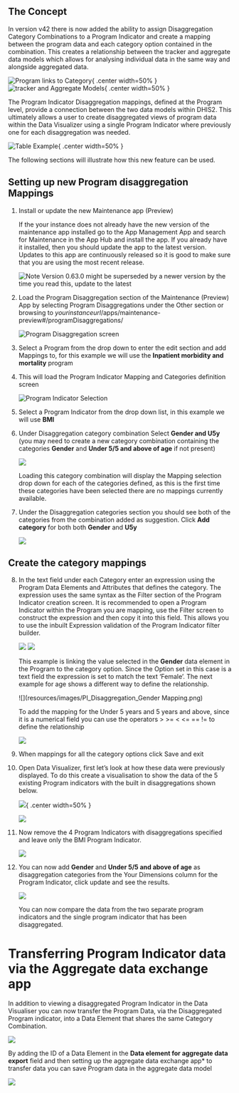 
## The Concept

In version v42 there is now added the ability to assign Disaggregation Category Combinations to a Program Indicator and create a mapping between the program data and each category option contained in the combination. This creates a relationship between the tracker and aggregate data models which allows for analysing individual data in the same way and alongside aggregated data.

![Program links to Category](resources/images/Program_to_category.png){ .center width=50% }
![tracker and Aggregate Models](resources/images/Tracker_to_aggregate_model.png){ .center width=50% }

The Program Indicator Disaggregation mappings, defined at the Program level, provide a connection between the two data models within DHIS2. This ultimately allows a user to create disaggregated views of program data within the Data Visualizer using a single Program Indicator where previously one for each disaggregation was needed.

![Table Example](resources/images/Table_Example.png){ .center width=50% }

The following sections will illustrate how this new feature can be used.

## Setting up new Program disaggregation Mappings

1. Install or update the new Maintenance app (Preview)

    If the your instance does not already have the new version of the maintenance app installed go to the App Management App and search for Maintenance in the App Hub and install the app. If you already have it installed, then you should update the app to the latest version. Updates to this app are continuously released so it is good to make sure that you are using the most recent release.

    ![Note Version 0.63.0 might be superseded by a newer version by the time you read this, update to the latest](resources/images/App_Management_Maintenance_App_Preview.png)


2. Load the Program Disaggregation section of the Maintenance (Preview) App by selecting Program Disaggregations under the Other section or browsing to _yourinstanceurl_/apps/maintenance-preview#/programDisaggregations/

    ![Program Disaggregation screen](resources/images/Maintenance_App_PI_Disaggregation.png)

3. Select a Program from the drop down to enter the edit section and add Mappings to, for this example we will use the **Inpatient morbidity and mortality** program

4. This will load the Program Indicator Mapping and Categories definition screen

    ![Program Indicator Selection](resources/images/Edit_PI_DIsaggregation.png)

3. Select a Program Indicator from the drop down list, in this example we will use **BMI**

4. Under Disaggregation category combination Select **Gender and U5y** (you may need to create a new category combination containing the categories **Gender** and **Under 5/5 and above of age** if not present)

    ![](resources/images/Disaggregation_Category.png)

    Loading this category combination will display the Mapping selection drop down for each of the categories defined, as this is the first time these categories have been selected there are no mappings currently available.

7. Under the Disaggregation categories section you should see both of the categories from the combination added as suggestion. Click **Add category** for both both **Gender** and **U5y**

    ![](resources/images/Disaggregation_Mappings.png)


## Create the category mappings

8. In the text field under each Category enter an expression using the Program Data Elements and Attributes that defines the category. The expression uses the same syntax as the Filter section of the Program Indicator creation screen.  It is recommended to open a Program Indicator within the Program you are mapping, use the Filter screen to construct the expression and then copy it into this field. This allows you to use the inbuilt Expression validation of the Program Indicator filter builder. 

    ![](resources/images/Disaggregation_Mappings_Expanded.png)
    ![](resources/images/Program_Indicator_Filter_Expression.png)

    This example is linking the value selected in the **Gender** data element in the Program to the category option. Since the Option set in this case is a text field the expression is set to match the text ‘Female’. The next example for age shows a different way to define the relationship.

    ![](resources/images/PI_Disaggregation_Gender Mapping.png)

    To add the mapping for the Under 5 years and 5 years and above, since it is a numerical field you can use the operators > >= < <= == != to define the relationship

    ![](resources/images/PI_Disaggregation_Age_Mapping.png)

9. When mappings for all the category options click Save and exit


10. Open Data Visualizer, first let’s look at how these data were previously displayed. To do this create a visualisation to show the data of the 5 existing Program indicators with the built in disaggregations shown below.

    ![](resources/images/DV_Before.png){ .center width=50% }
    
    ![](resources/images/DV_Before2.png)

12. Now remove the 4 Program Indicators with disaggregations specified and leave only the BMI Program Indicator.

    ![](resources/images/DV_only_PI.png)

14. You can now add **Gender** and **Under 5/5 and above of age** as disaggregation categories from the Your Dimensions column for the Program Indicator, click update and see the results.

    ![](resources/images/DV_PI_Disaggregated.png)

    You can now compare the data from the two separate program indicators and the single program indicator that has been disaggregated.

# Transferring Program Indicator data via the Aggregate data exchange app

In addition to viewing a disaggregated Program Indicator in the Data Visualiser you can now transfer the Program Data, via the Disaggregated Program indicator, into a Data Element that shares the same Category Combination.

![](resources/images/PI_Disaggregation_Data_Exchange.png)

By adding the ID of a Data Element in the **Data element for aggregate data export** field and then setting up the aggregate data exchange app* to transfer data you can save Program data in the aggregate data model

![](resources/images/PI_Disaggregation_DE_for_Data_Exchange.png)
